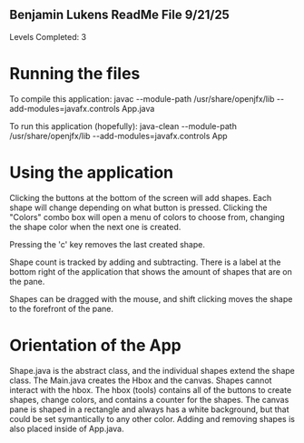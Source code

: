 ## Benjamin Lukens ReadMe File 9/21/25

Levels Completed: 3

# Running the files
To compile this application: 
javac --module-path /usr/share/openjfx/lib --add-modules=javafx.controls App.java

To run this application (hopefully):
java-clean --module-path /usr/share/openjfx/lib --add-modules=javafx.controls App 

# Using the application
Clicking the buttons at the bottom of the screen will add shapes.
Each shape will change depending on what button is pressed. 
Clicking the "Colors" combo box will open a menu of colors to choose from, changing the shape color
when the next one is created. 

Pressing the 'c' key removes the last created shape.

Shape count is tracked by adding and subtracting. There is a label at the bottom right
of the application that shows the amount of shapes that are on the pane. 

Shapes can be dragged with the mouse, and shift clicking moves the shape to the forefront 
of the pane. 

# Orientation of the App
Shape.java is the abstract class, and the individual shapes extend the shape class. 
The Main.java creates the Hbox and the canvas. Shapes cannot interact with the hbox. 
The hbox (tools) contains all of the buttons to create shapes, change colors, and 
contains a counter for the shapes. The canvas pane is shaped in a rectangle and always
has a white background, but that could be set symantically to any other color. 
Adding and removing shapes is also placed inside of App.java.

